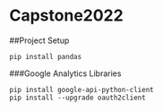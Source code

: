 # Capstone2022

##Project Setup
```
pip install pandas
```
###Google Analytics Libraries
```
pip install google-api-python-client
pip install --upgrade oauth2client
```
